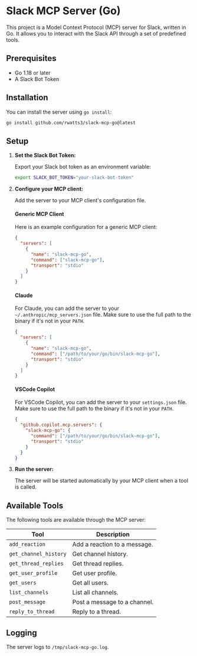 # Slack MCP Server (Go)

This project is a Model Context Protocol (MCP) server for Slack, written in Go. It allows you to interact with the Slack API through a set of predefined tools.

## Prerequisites

- Go 1.18 or later
- A Slack Bot Token

## Installation

You can install the server using `go install`:

```bash
go install github.com/rwatts3/slack-mcp-go@latest
```

## Setup

1.  **Set the Slack Bot Token:**

    Export your Slack bot token as an environment variable:

    ```bash
    export SLACK_BOT_TOKEN="your-slack-bot-token"
    ```

2.  **Configure your MCP client:**

    Add the server to your MCP client's configuration file.

    #### Generic MCP Client

    Here is an example configuration for a generic MCP client:

    ```json
    {
      "servers": [
        {
          "name": "slack-mcp-go",
          "command": ["slack-mcp-go"],
          "transport": "stdio"
        }
      ]
    }
    ```

    #### Claude

    For Claude, you can add the server to your `~/.anthropic/mcp_servers.json` file. Make sure to use the full path to the binary if it's not in your `PATH`.

    ```json
    {
      "servers": [
        {
          "name": "slack-mcp-go",
          "command": ["/path/to/your/go/bin/slack-mcp-go"],
          "transport": "stdio"
        }
      ]
    }
    ```

    #### VSCode Copilot

    For VSCode Copilot, you can add the server to your `settings.json` file. Make sure to use the full path to the binary if it's not in your `PATH`.

    ```json
    {
      "github.copilot.mcp.servers": {
        "slack-mcp-go": {
          "command": ["/path/to/your/go/bin/slack-mcp-go"],
          "transport": "stdio"
        }
      }
    }
    ```

3.  **Run the server:**

    The server will be started automatically by your MCP client when a tool is called.

## Available Tools

The following tools are available through the MCP server:

| Tool                  | Description                       |
| --------------------- | --------------------------------- |
| `add_reaction`        | Add a reaction to a message.      |
| `get_channel_history` | Get channel history.              |
| `get_thread_replies`  | Get thread replies.               |
| `get_user_profile`    | Get user profile.                 |
| `get_users`           | Get all users.                    |
| `list_channels`       | List all channels.                |
| `post_message`        | Post a message to a channel.      |
| `reply_to_thread`     | Reply to a thread.                |

## Logging

The server logs to `/tmp/slack-mcp-go.log`.
